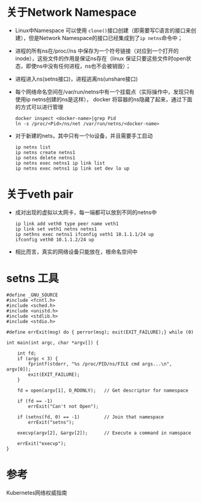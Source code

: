 #  关于Network Namespace

- Linux中Namespace 可以使用 ```clone()```接口创建（即需要写C语言的接口来创建），但是Network Namespace的接口已经集成到了```ip netns```命令中；

- 进程的所有ns在/proc/<pid>/ns 中保存为一个符号链接（对应到一个打开的inode），这些文件的作用是保证ns存在（linux 保证只要这些文件时open状态，即使ns中没有任何进程，ns也不会被销毁）；

- 进程进入ns(setns接口)，进程逃离ns(unshare接口)

- 每个网络命名空间在/var/run/netns中有一个挂载点（实际操作中，发现只有使用ip netns创建的ns是这样）， docker 将容器的ns隐藏了起来，通过下面的方式可以进行管理

    ```shell
    docker inspect <docker-name>|grep Pid
    ln -s /proc/<Pid>/ns/net /var/run/netns/<docker-name>
    ```
- 对于新建的nets，其中只有一个lo设备，并且需要手工启动

    ```shell
    ip netns list
    ip netns create netns1
    ip netns delete netns1
    ip netns exec netns1 ip link list
    ip netns exec netns1 ip link set dev lo up
    
    ```
# 关于veth pair

- 成对出现的虚拟以太网卡，每一端都可以放到不同的netns中

    ```shell
    ip link add veth0 type peer name veth1
    ip link set veth1 netns netns1
    ip nethns exec netns1 ifconfig veth1 10.1.1.1/24 up
    ifconfig veth0 10.1.1.2/24 up 
    ```  
- 相比而言，真实的网络设备只能放在，根命名空间中


# setns 工具

```
#define _GNU_SOURCE
#include <fcntl.h>
#include <sched.h>
#include <unistd.h>
#include <stdlib.h>
#include <stdio.h>
 
#define errExit(msg) do { perror(msg); exit(EXIT_FAILURE);} while (0)
 
int main(int argc, char *argv[]) {
	
	int fd;
	if (argc < 3) {
		fprintf(stderr, "%s /proc/PID/ns/FILE cmd args...\n", argv[0]);
		exit(EXIT_FAILURE);
	}
	
	fd = open(argv[1], O_RDONLY);   // Get descriptor for namespace
    
	if (fd == -1)
		errExit("Can't not Open");
	
	if (setns(fd, 0) == -1)         // Join that namespace
		errExit("setns");
	
	execvp(argv[2], &argv[2]);      // Execute a command in namspace
	
	errExit("execvp");
}

```

# 参考

Kubernetes网络权威指南